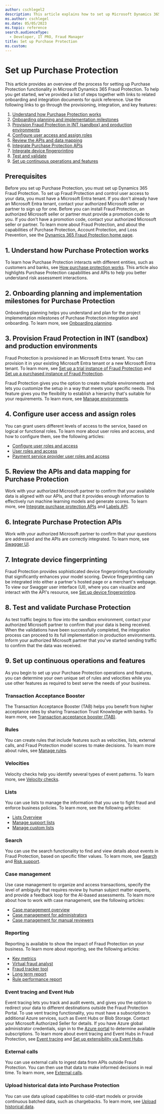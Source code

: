 ```yaml
---
author: cschlegel2
description: This article explains how to set up Microsoft Dynamics 365 Purchase Protection.
ms.author: cschlegel
ms.date: 05/05/2023
ms.topic: reference
search.audienceType:
  - Developer, IT PRO, Fraud Manager
title: Set up Purchase Protection
ms.custom:
---
```



# Set up Purchase Protection

This article provides an overview of the process for setting up Purchase Protection functionality in Microsoft Dynamics 365 Fraud Protection. To help you get started, we've provided a list of steps together with links to related onboarding and integration documents for quick reference. Use the following links to go through the provisioning, integration, and key features:

1. [Understand how Purchase Protection works](#understand)
2. [Onboarding planning and implementation milestones](#onboard)
3. [Provision Fraud Protection in INT (sandbox) and production environments](#provision)
4. [Configure user access and assign roles](#configure)
5. [Review the APIs and data mapping](#review)
6. [Integrate Purchase Protection APIs](#purchase)
7. [Integrate device fingerprinting](#device)
8. [Test and validate](#test)
9. [Set up continuous operations and features](#continuous)

## Prerequisites

Before you set up Purchase Protection, you must set up Dynamics 365 Fraud Protection. To set up Fraud Protection and control user access to your data, you must have a Microsoft Entra tenant. If you don't already have an Microsoft Entra tenant, contact your authorized Microsoft seller or partner to sign up for one. Before you can install Fraud Protection, an authorized Microsoft seller or partner must provide a promotion code to you. If you don't have a promotion code, contact your authorized Microsoft seller or partner. To learn more about Fraud Protection, and about the capabilities of Purchase Protection, Account Protection, and Loss Prevention, see the [Dynamics 365 Fraud Protection home page](index.md).

## <a name="understand"></a>1. Understand how Purchase Protection works

To learn how Purchase Protection interacts with different entities, such as customers and banks, see [How purchase protection works](how-pp-works.md). This article also highlights Purchase Protection capabilities and APIs to help you better understand risk assessment interactions.

## <a name="onboard"></a>2. Onboarding planning and implementation milestones for Purchase Protection

Onboarding planning helps you understand and plan for the project implementation milestones of Purchase Protection integration and onboarding. To learn more, see [Onboarding planning](pp-onboarding-planning-guide.md).

## <a name="provision"></a>3. Provision Fraud Protection in INT (sandbox) and production environments

Fraud Protection is provisioned in an Microsoft Entra tenant. You can provision it in your existing Microsoft Entra tenant or a new Microsoft Entra tenant. To learn more, see [Set up a trial instance of Fraud Protection](promocode-set-up-dfp-trial-version.md) and [Set up a purchased instance of Fraud Protection](promocode-set-up-dfp-purchased-version.md).

Fraud Protection gives you the option to create multiple environments and lets you customize the setup in a way that meets your specific needs. This feature gives you the flexibility to establish a hierarchy that's suitable for your requirements. To learn more, see [Manage environments](manage-psp-environments.md).

## <a name="configure"></a>4. Configure user access and assign roles

You can grant users different levels of access to the service, based on logical or functional roles. To learn more about user roles and access, and how to configure them, see the following articles:

- [Configure user roles and access](configure-user-access.md)
- [User roles and access](user-roles-access.md)
- [Payment service provider user roles and access](psp-user-roles.md)

## <a name="review"></a>5. Review the APIs and data mapping for Purchase Protection 

Work with your authorized Microsoft partner to confirm that your available data is aligned with our APIs, and that it provides enough information to effectively run machine learning models and generate scores. To learn more, see [Integrate purchase protection APIs](integrate-real-time-api.md) and [Labels API](labels-api.md).

## <a name="purchase"></a>6. Integrate Purchase Protection APIs

Work with your authorized Microsoft partner to confirm that your questions are addressed and the APIs are correctly integrated. To learn more, see [Swagger UI](swagger.md).

## <a name="device"></a>7. Integrate device fingerprinting

Fraud Protection provides sophisticated device fingerprinting functionality that significantly enhances your model scoring. Device fingerprinting can be integrated into either a partner's hosted page or a merchant's webpage. To view our Swagger user interface (UI), where you can visualize and interact with the API's resource, see [Set up device fingerprinting](device-fingerprinting.md).

## <a name="test"></a>8. Test and validate Purchase Protection

As test traffic begins to flow into the sandbox environment, contact your authorized Microsoft partner to confirm that your data is being received. When the validations have been successfully completed, the integration process can proceed to its full implementation in production environments. Inform your authorized Microsoft partner that you've started sending traffic to confirm that the data was received.

## <a name="continuous"></a>9. Set up continuous operations and features

As you begin to set up your Purchase Protection operations and features, you can determine your own unique set of rules and velocities while you use other features as required to best serve the needs of your business.

### Transaction Acceptance Booster

The Transaction Acceptance Booster (TAB) helps you benefit from higher acceptance rates by sharing Transaction Trust Knowledge with banks. To learn more, see [Transaction acceptance booster (TAB)](transaction-acceptance-booster.md).

### Rules

You can create rules that include features such as velocities, lists, external calls, and Fraud Protection model scores to make decisions. To learn more about rules, see [Manage rules](rules.md).

### Velocities

Velocity checks help you identify several types of event patterns. To learn more, see [Velocity checks](velocities.md).

### Lists

You can use lists to manage the information that you use to fight fraud and enforce business policies. To learn more, see the following articles:

- [Lists Overview](lists-overview.md)
- [Manage support lists](manage-support-lists.md)
- [Manage custom lists](lists.md)

### Search

You can use the search functionality to find and view details about events in Fraud Protection, based on specific filter values. To learn more, see [Search](search.md) and [Risk support](risk-support.md).

### Case management

Use case management to organize and access transactions, specify the level of ambiguity that requires review by human subject matter experts, and provide a feedback loop for the AI-based assessments. To learn more about how to work with case management, see the following articles:

- [Case management overview](case-management-overview.md)
- [Case management for administrators](case-management-administrator.md)
- [Case management for manual reviewers](case-management-manual-review.md)

### Reporting

Reporting is available to show the impact of Fraud Protection on your business. To learn more about reporting, see the following articles:

- [Key metrics](scorecard.md)
- [Virtual fraud analyst](virtual-fraud-analyst.md)
- [Fraud tracker tool](fraud-tracker.md)
- [Long term report](long-term-report.md)
- [Rule performance report](rule-performance-report.md)

### Event tracing and Event Hub

Event tracing lets you track and audit events, and gives you the option to redirect your data to different destinations outside the Fraud Protection Portal. To use vent tracing functionality, you must have a subscription to additional Azure services, such as Event Hubs or Blob Storage. Contact your Microsoft Authorized Seller for details. If you have Azure global administrator credentials, sign in to the [Azure portal](https://ms.portal.azure.com) to determine available subscriptions. To learn more about event tracing and Event Hubs in Fraud Protection, see [Event tracing](event-tracing.md) and [Set up extensibility via Event Hubs](extensibility-via-event-hubs-overview.md).

### External calls

You can use external calls to ingest data from APIs outside Fraud Protection. You can then use that data to make informed decisions in real time. To learn more, see [External calls](external-calls.md).

### Upload historical data into Purchase Protection

You can use data upload capabilities to cold-start models or provide continuous batched data, such as chargebacks. To learn more, see [Upload historical data](data-upload.md).